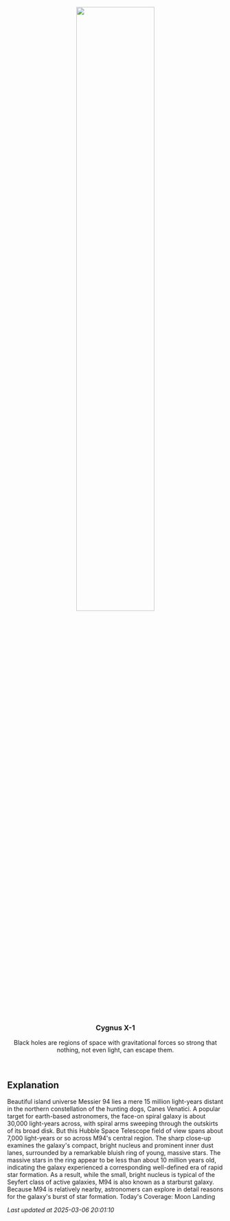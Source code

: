 <p align='center'>
    <img src='https://apod.nasa.gov/apod/image/2503/M94_hst1542a.jpg' width='60%' />
    <h3 align="center">Cygnus X-1</h3>
    <p align="center">Black holes are regions of space with gravitational forces so strong that nothing, not even light, can escape them.</p>
</p>
<br/>

Explanation
--
Beautiful island universe Messier 94 lies a mere 15 million light-years distant in the northern constellation of the hunting dogs, Canes Venatici. A popular target for earth-based astronomers, the face-on spiral galaxy is about 30,000 light-years across, with spiral arms sweeping through the outskirts of its broad disk. But this Hubble Space Telescope field of view spans about 7,000 light-years or so across M94's central region. The sharp close-up examines the galaxy's compact, bright nucleus and prominent inner dust lanes, surrounded by a remarkable bluish ring of young, massive stars. The massive stars in the ring appear to be less than about 10 million years old, indicating the galaxy experienced a corresponding well-defined era of rapid star formation. As a result, while the small, bright nucleus is typical of the Seyfert class of active galaxies, M94 is also known as a starburst galaxy. Because M94 is relatively nearby, astronomers can explore in detail reasons for the galaxy's burst of star formation.  Today's Coverage: Moon Landing


*Last updated at 2025-03-06 20:01:10*
